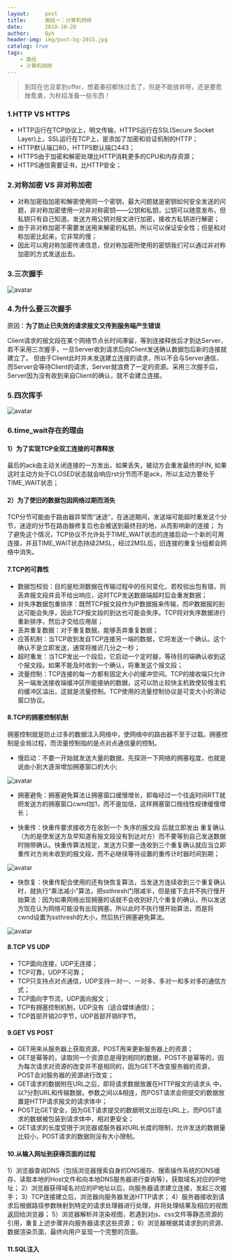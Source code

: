 ```yaml
---
layout:     post
title:      面经一：计算机网络
date:       2018-10-20
author:     Qyh
header-img: img/post-bg-2015.jpg
catalog: true
tags:
    - 面经
    - 计算机网络
---
```


> 到现在也没拿到offer，想着春招都快过去了，但是不能放弃呀，还是要愈挫愈勇，为秋招准备一些东西！

### 1.HTTP VS HTTPS

- HTTP运行在TCP协议上，明文传输，HTTPS运行在SSL(Secure Socket Layer)上，SSL运行在TCP上，是添加了加密和验证机制的HTTP；
- HTTP默认端口80，HTTPS默认端口443；
- HTTPS由于加密和解密处理比HTTP消耗更多的CPU和内存资源；
- HTTPS通信需要证书，比HTTP安全；


### 2.对称加密 VS 非对称加密

- 对称加密指加密和解密使用同一个密钥，最大问题就是密钥如何安全发送的问题，非对称加密使用一对非对称密钥——公钥和私钥，公钥可以随意发布，但私钥只有自己知道。发送方用公钥对报文进行加密，接收方私钥进行解密；
- 由于非对称加密不需要发送用来解密的私钥，所以可以保证安全性；但是和对称加密比起来，它非常的慢；
- 因此可以用对称加密传递信息，但对称加密所使用的密钥我们可以通过非对称加密的方式发送出去。


### 3.三次握手

![avatar](/img/2019-04-22/三次握手.png)


### 4.为什么要三次握手

原因：**为了防止已失效的请求报文又传到服务端产生错误**

Client请求的报文段在某个网络节点长时间滞留，等到连接释放后才到达Server，若不采用三次握手，一旦Server收到请求后向Client发送确认数据包后新的连接就建立了。
但由于Client此时并未发送建立连接的请求，所以不会与Server通信，而Server会等待Client的请求，Server就浪费了一定的资源。采用三次握手后，Server因为没有收到来自Client的确认，就不会建立连接。


### 5.四次挥手

![avatar](/img/2019-04-22/四次挥手.png)


### 6.time_wait存在的理由

#### 1）为了实现TCP全双工连接的可靠释放

最后的ack由主动关闭连接的一方发出，如果丢失，被动方会重发最终的FIN, 如果这时主动方处于CLOSED状态就会响应rst分节而不是ack，所以主动方要处于TIME_WAIT状态；

#### 2）为了使旧的数据包因网络过期而消失

TCP分节可能由于路由器异常而“迷途”，在迷途期间，发送端可能超时重发这个分节，迷途的分节在路由器修复后也会被送到最终目的地，从而影响新的连接；
为了避免这个情况，TCP协议不允许处于TIME_WAIT状态的连接启动一个新的可用连接，并且TIME_WAIT状态持续2MSL，经过2MSL后，旧连接的重复分组都会网络中消失。


#### 7.TCP的可靠性

- 数据包校验：目的是检测数据在传输过程中的任何变化，若校验出包有错，则丢弃报文段并且不给出响应，这时TCP发送数据端超时后会重发数据；
- 对失序数据包重排序：既然TCP报文段作为IP数据报来传输，而IP数据报的到达可能会失序，因此TCP报文段的到达也可能会失序。TCP将对失序数据进行重新排序，然后才交给应用层；
- 丢弃重复数据：对于重复数据，能够丢弃重复数据；
- 应答机制：当TCP收到发自TCP连接另一端的数据，它将发送一个确认。这个确认不是立即发送，通常将推迟几分之一秒；
- 超时重发：当TCP发出一个段后，它启动一个定时器，等待目的端确认收到这个报文段。如果不能及时收到一个确认，将重发这个报文段；
- 流量控制：TCP连接的每一方都有固定大小的缓冲空间。TCP的接收端只允许另一端发送接收端缓冲区所能接纳的数据，这可以防止较快主机致使较慢主机的缓冲区溢出，这就是流量控制。TCP使用的流量控制协议是可变大小的滑动窗口协议。


#### 8.TCP的拥塞控制机制

拥塞控制就是防止过多的数据注入网络中，使网络中的路由器不至于过载。拥塞控制是全局过程，而流量控制指的是点对点通信量的控制。

- 慢启动：不要一开始就发送大量的数据，先探测一下网络的拥塞程度，也就是说由小到大逐渐增加拥塞窗口的大小;

![avatar](/img/2019-04-22/慢开始与拥塞避免.png) 

- 拥塞避免：拥塞避免算法让拥塞窗口缓慢增长，即每经过一个往返时间RTT就把发送方的拥塞窗口cwnd加1，而不是加倍，这样拥塞窗口按线性规律缓慢增长；

- 快重传：快重传要求接收方在收到一个 失序的报文段 后就立即发出 重复确认（为的是使发送方及早知道有报文段没有到达对方）而不要等到自己发送数据时捎带确认。快重传算法规定，发送方只要一连收到三个重复确认就应当立即重传对方尚未收到的报文段，而不必继续等待设置的重传计时器时间到期；

![avatar](/img/2019-04-22/快重传.jpg) 

- 快恢复：快重传配合使用的还有快恢复算法，当发送方连续收到三个重复确认时，就执行“乘法减小”算法，把ssthresh门限减半，但是接下去并不执行慢开始算法：因为如果网络出现拥塞的话就不会收到好几个重复的确认，所以发送方现在认为网络可能没有出现拥塞。所以此时不执行慢开始算法，而是将cwnd设置为ssthresh的大小，然后执行拥塞避免算法。

![avatar](/img/2019-04-22/快恢复.jpg) 


#### 8.TCP VS UDP

- TCP面向连接，UDP无连接；
- TCP可靠，UDP不可靠；
- TCP只支持点对点通信，UDP支持一对一、一对多、多对一和多对多的通信方式；
- TCP面向字节流，UDP面向报文；
- TCP有拥塞控制机制，UDP没有（适合媒体通信）；
- TCP首部开销20字节，UDP首部开销8字节。


#### 9.GET VS POST

- GET用来从服务器上获取资源，POST用来更新服务器上的资源；
- GET是幂等的，读取同一个资源总是得到相同的数据，POST不是幂等的，因为每次请求对资源的改变并不是相同的，因为GET不改变服务器的资源，POST会对服务器的资源进行改变；
- GET请求的数据附在URL之后，即将请求数据放置在HTTP报文的请求头 中，以?分割URL和传输数据，参数之间以&相连，而POST请求会把提交的数据放置是HTTP请求报文的请求体中；
- POST比GET安全，因为GET请求提交的数据明文出现在URL上，而POST请求的数据被包装到请求体中，相对更安全；
- GET请求的长度受限于浏览器或服务器对URL长度的限制，允许发送的数据量比较小，POST请求的数据则没有大小限制。


#### 10.从输入网址到获得页面的过程

1）浏览器查询DNS（包括浏览器搜索自身的DNS缓存、搜索操作系统的DNS缓存、读取本地的Host文件和向本地DNS服务器进行查询等），获取域名对应的IP地址；
2）浏览器获得域名对应的IP地址以后，向服务器请求建立连接，发起三次握手；
3）TCP连接建立后，浏览器向服务器发送HTTP请求；
4）服务器接收到请求后根据路径参数映射到特定的请求处理器进行处理，并将处理结果及相应的视图返回给浏览器；
5）浏览器解析并渲染视图，若遇到对js、css文件等静态资源的引用，重复上述步骤并向服务器请求这些资源；
6）浏览器根据其请求到的资源、数据渲染页面，最终向用户呈现一个完整的页面。


#### 11.SQL注入


